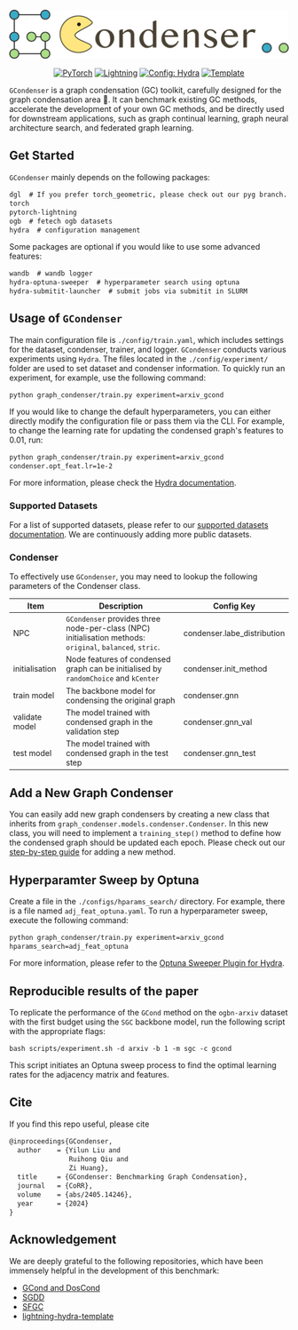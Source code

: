 <p align="center">
  <img src="./figs/logo.png" />
</p>

<div align="center">
<a href="https://pytorch.org/get-started/locally/"><img alt="PyTorch" src="https://img.shields.io/badge/PyTorch-ee4c2c?logo=pytorch&logoColor=white"></a>
<a href="https://pytorchlightning.ai/"><img alt="Lightning" src="https://img.shields.io/badge/-Lightning-792ee5?logo=pytorchlightning&logoColor=white"></a>
<a href="https://hydra.cc/"><img alt="Config: Hydra" src="https://img.shields.io/badge/Config-Hydra-89b8cd"></a>
<a href="https://github.com/ashleve/lightning-hydra-template"><img alt="Template" src="https://img.shields.io/badge/-Lightning--Hydra--Template-017F2F?style=flat&logo=github&labelColor=gray"></a><br>
<!-- [![Paper](http://img.shields.io/badge/paper-arxiv.1001.2234-B31B1B.svg)]() -->

</div>

`GCondenser` is a graph condensation (GC) toolkit, carefully designed for the graph condensation area 🚀. It can benchmark existing GC methods, accelerate the development of your own GC methods, and be directly used for downstream applications, such as graph continual learning, graph neural architecture search, and federated graph learning.

## Get Started
`GCondenser` mainly depends on the following packages:
```
dgl  # If you prefer torch_geometric, please check out our pyg branch.
torch
pytorch-lightning
ogb  # fetech ogb datasets
hydra  # configuration management
```

Some packages are optional if you would like to use some advanced features:
```
wandb  # wandb logger
hydra-optuna-sweeper  # hyperparameter search using optuna
hydra-submitit-launcher  # submit jobs via submitit in SLURM
```

## Usage of `GCondenser`
The main configuration file is `./config/train.yaml`, which includes settings for the dataset, condenser, trainer, and logger. `GCondenser` conducts various experiments using `Hydra`. The files located in the `./config/experiment/` folder are used to set dataset and condenser information. To quickly run an experiment, for example, use the following command:
```
python graph_condenser/train.py experiment=arxiv_gcond
```
If you would like to change the default hyperparameters, you can either directly modify the configuration file or pass them via the CLI. For example, to change the learning rate for updating the condensed graph's features to 0.01, run:
```
python graph_condenser/train.py experiment=arxiv_gcond condenser.opt_feat.lr=1e-2
```
For more information, please check the [Hydra documentation](https://hydra.cc/docs/intro/).

### Supported Datasets
For a list of supported datasets, please refer to our [supported datasets documentation](./docs/dataset.md). We are continuously adding more public datasets.

### Condenser
To effectively use `GCondenser`, you may need to lookup the following parameters of the Condenser class.

| Item           | Description                                                                                                   | Config Key                  |
| -------------- | ------------------------------------------------------------------------------------------------------------- | --------------------------- |
| NPC            | `GCondenser` provides three node-per-class (NPC) initialisation methods: `original`, `balanced`, `stric`. | condenser.labe_distribution |
| initialisation | Node features of condensed graph can be initialised by `randomChoice` and `kCenter`                           | condenser.init_method       |
| train model    | The backbone model for condensing the original graph                                                          | condenser.gnn               |
| validate model | The model trained with condensed graph in the validation step                                                 | condenser.gnn_val           |
| test model     | The model trained with condensed graph in the test step                                                       | condenser.gnn_test |

## Add a New Graph Condenser
You can easily add new graph condensers by creating a new class that inherits from `graph_condenser.models.condenser.Condenser`. In this new class, you will need to implement a `training_step()` method to define how the condensed graph should be updated each epoch. Please check out our [step-by-step guide](./docs/new-condenser.md) for adding a new method.

## Hyperparamter Sweep by Optuna
Create a file in the `./configs/hparams_search/` directory. For example, there is a file named `adj_feat_optuna.yaml`. To run a hyperparameter sweep, execute the following command:
```
python graph_condenser/train.py experiment=arxiv_gcond hparams_search=adj_feat_optuna
```
For more information, please refer to the [Optuna Sweeper Plugin for Hydra](https://hydra.cc/docs/plugins/optuna_sweeper/).

## Reproducible results of the paper
To replicate the performance of the `GCond` method on the `ogbn-arxiv` dataset with the first budget using the `SGC` backbone model, run the following script with the appropriate flags:
```
bash scripts/experiment.sh -d arxiv -b 1 -m sgc -c gcond
```
This script initiates an Optuna sweep process to find the optimal learning rates for the adjacency matrix and features.

## Cite
If you find this repo useful, please cite

```
@inproceedings{GCondenser,
  author    = {Yilun Liu and
               Ruihong Qiu and
               Zi Huang},
  title     = {GCondenser: Benchmarking Graph Condensation},
  journal   = {CoRR},
  volume    = {abs/2405.14246},
  year      = {2024}
}
```

## Acknowledgement
We are deeply grateful to the following repositories, which have been immensely helpful in the development of this benchmark:
- [GCond and DosCond](https://github.com/ChandlerBang/GCond)
- [SGDD](https://github.com/RingBDStack/SGDD)
- [SFGC](https://github.com/Amanda-Zheng/SFGC)
- [lightning-hydra-template](https://github.com/ashleve/lightning-hydra-template)
